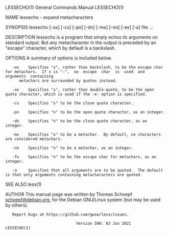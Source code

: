 LESSECHO(1)							    General Commands Manual							   LESSECHO(1)

NAME
       lessecho - expand metacharacters

SYNOPSIS
       lessecho [-ox] [-cx] [-pn] [-dn] [-mx] [-nn] [-ex] [-a] file ...

DESCRIPTION
       lessecho	 is  a	program that simply echos its arguments on standard output.  But any metacharacter in the output is preceded by an "escape" character,
       which by default is a backslash.

OPTIONS
       A summary of options is included below.

       -ex    Specifies "x", rather than backslash, to be the escape char for metachars.  If x is "-",	no  escape  char  is  used  and	 arguments  containing
	      metachars are surrounded by quotes instead.

       -ox    Specifies "x", rather than double-quote, to be the open quote character, which is used if the -e- option is specified.

       -cx    Specifies "x" to be the close quote character.

       -pn    Specifies "n" to be the open quote character, as an integer.

       -dn    Specifies "n" to be the close quote character, as an integer.

       -mx    Specifies "x" to be a metachar.  By default, no characters are considered metachars.

       -nn    Specifies "n" to be a metachar, as an integer.

       -fn    Specifies "n" to be the escape char for metachars, as an integer.

       -a     Specifies that all arguments are to be quoted.  The default is that only arguments containing metacharacters are quoted.

SEE ALSO
       less(1)

AUTHOR
       This manual page was written by Thomas Schoepf <schoepf@debian.org>, for the Debian GNU/Linux system (but may be used by others).

       Report bugs at https://github.com/gwsw/less/issues.

								   Version 590: 03 Jun 2021							   LESSECHO(1)
